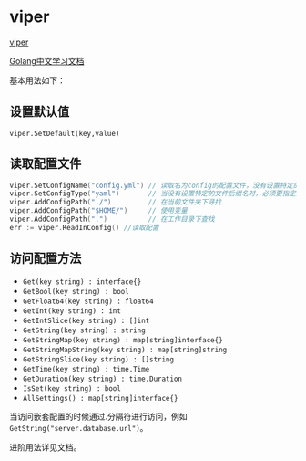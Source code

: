 # viper

[viper](https://github.com/spf13/viper)

[Golang中文学习文档](https://golang.halfiisland.com/community/pkgs/config/Viper.html)

基本用法如下：

## 设置默认值

`viper.SetDefault(key,value)`

## 读取配置文件

```go
viper.SetConfigName("config.yml") // 读取名为config的配置文件，没有设置特定的文件后缀名
viper.SetConfigType("yaml")       // 当没有设置特定的文件后缀名时，必须要指定文件类型
viper.AddConfigPath("./")         // 在当前文件夹下寻找
viper.AddConfigPath("$HOME/")     // 使用变量
viper.AddConfigPath(".")          // 在工作目录下查找
err := viper.ReadInConfig() //读取配置
```

## 访问配置方法

- `Get(key string) : interface{}`
- `GetBool(key string) : bool`
- `GetFloat64(key string) : float64`
- `GetInt(key string) : int`
- `GetIntSlice(key string) : []int`
- `GetString(key string) : string`
- `GetStringMap(key string) : map[string]interface{}`
- `GetStringMapString(key string) : map[string]string`
- `GetStringSlice(key string) : []string`
- `GetTime(key string) : time.Time`
- `GetDuration(key string) : time.Duration`
- `IsSet(key string) : bool`
- `AllSettings() : map[string]interface{}`

当访问嵌套配置的时候通过.分隔符进行访问，例如`GetString("server.database.url")`。

进阶用法详见文档。
